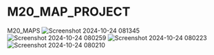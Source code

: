 # M20_MAP_PROJECT

M20_MAPS
![Screenshot 2024-10-24 081345](https://github.com/user-attachments/assets/e8f045d4-3f17-420c-89a7-dd767f140d8d)
![Screenshot 2024-10-24 080259](https://github.com/user-attachments/assets/cfb7b3a6-7565-43ee-bb59-e98dcd0e3e82)
![Screenshot 2024-10-24 080223](https://github.com/user-attachments/assets/c62027fb-bc36-451e-b58a-68d25c057dba)
![Screenshot 2024-10-24 080210](https://github.com/user-attachments/assets/08bb73c6-35a7-442f-8113-f6c6c947ff06)

